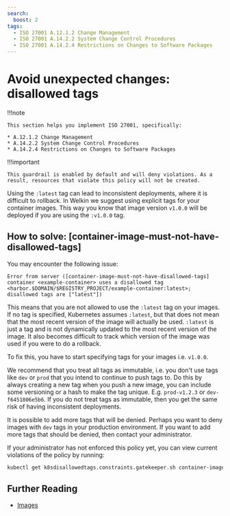 ```yaml
---
search:
  boost: 2
tags:
  - ISO 27001 A.12.1.2 Change Management
  - ISO 27001 A.14.2.2 System Change Control Procedures
  - ISO 27001 A.14.2.4 Restrictions on Changes to Software Packages
---
```


# Avoid unexpected changes: disallowed tags

!!!note

    This section helps you implement ISO 27001, specifically:

    * A.12.1.2 Change Management
    * A.14.2.2 System Change Control Procedures
    * A.14.2.4 Restrictions on Changes to Software Packages

!!!important

    This guardrail is enabled by default and will deny violations. As a result, resources that violate this policy will not be created.

Using the `:latest` tag can lead to inconsistent deployments, where it is difficult to rollback. In Welkin we suggest using explicit tags for your container images. This way you know that image version `v1.0.0` will be deployed if you are using the `:v1.0.0` tag.

## How to solve: [container-image-must-not-have-disallowed-tags]

You may encounter the following issue:

```console
Error from server ([container-image-must-not-have-disallowed-tags] container <example-container> uses a disallowed tag <harbor.$DOMAIN/$REGISTRY_PROJECT/example-container:latest>; disallowed tags are ["latest"])
```

This means that you are not allowed to use the `:latest` tag on your images. If no tag is specified, Kubernetes assumes `:latest`, but that does not mean that the most recent version of the image will actually be used. `:latest` is just a tag and is not dynamically updated to the most recent version of the image. It also becomes difficult to track which version of the image was used if you were to do a rollback.

To fix this, you have to start specifying tags for your images i.e. `v1.0.0`.

We recommend that you treat all tags as immutable, i.e. you don't use tags like `dev` or `prod` that you intend to continue to push tags to. Do this by always creating a new tag when you push a new image, you can include some versioning or a hash to make the tag unique. E.g. `prod-v1.2.3` or `dev-f6451806e5b6`. If you do not treat tags as immutable, then you get the same risk of having inconsistent deployments.

It is possible to add more tags that will be denied. Perhaps you want to deny images with `dev` tags in your production environment. If you want to add more tags that should be denied, then contact your administrator.

If your administrator has not enforced this policy yet, you can view current violations of the policy by running:

```bash
kubectl get k8sdisallowedtags.constraints.gatekeeper.sh container-image-must-not-have-disallowed-tags -ojson | jq .status.violations
```

## Further Reading

- [Images](https://kubernetes.io/docs/concepts/containers/images/)
